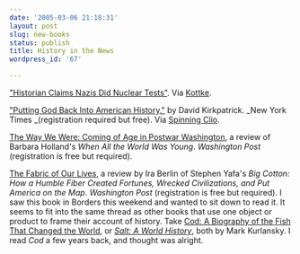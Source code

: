 ```yaml
---
date: '2005-03-06 21:18:31'
layout: post
slug: new-books
status: publish
title: History in the News
wordpress_id: '67'

---
```


["Historian Claims Nazis Did Nuclear Tests"](http://msnbc.msn.com/id/7090178/). Via [Kottke](http://kottke.org).




["Putting God Back Into American History,"](http://www.nytimes.com/2005/02/27/weekinreview/27kirk.html?pagewanted=1&oref=login) by David Kirkpatrick. _New York Times _(registration required but free). Via [Spinning Clio](http://cliopolitical.blogspot.com/2005/03/putting-god-back-into-american-history.html).




[The Way We Were: Coming of Age in Postwar Washington](http://www.washingtonpost.com/wp-dyn/articles/A4617-2005Mar3.html), a review of Barbara Holland's _When All the World Was Young_. _Washington Post_ (registration is free but required).




[The Fabric of Our Lives](http://www.washingtonpost.com/wp-dyn/articles/A5623-2005Mar3.html), a review by Ira Berlin of Stephen Yafa's _Big Cotton: How a Humble Fiber Created Fortunes, Wrecked Civilizations, and Put America on the Map_. _Washington Post_ (registration is free but required). I saw this book in Borders this weekend and wanted to sit down to read it. It seems to fit into the same thread as other books that use one object or product to frame their account of history. Take [Cod: A Biography of the Fish That Changed the World](http://www.amazon.com/exec/obidos/ASIN/0140275010/qid=1110158888/sr=2-1/ref=pd_bbs_b_2_1/102-9551072-6099316), or [_Salt: A World History_](http://www.amazon.com/exec/obidos/ASIN/0142001619/qid=1110158888/sr=2-2/ref=pd_bbs_b_2_2/102-9551072-6099316), both by Mark Kurlansky. I read _Cod_ a few years back, and thought was alright.



